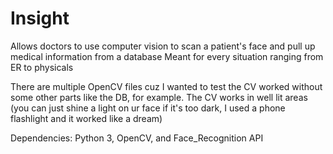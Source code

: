 # Insight
Allows doctors to use computer vision to scan a patient's face and pull up medical information from a database
Meant for every situation ranging from ER to physicals

There are multiple OpenCV files cuz I wanted to test the CV worked without some other parts like the DB, for example.
The CV works in well lit areas (you can just shine a light on ur face if it's too dark, I used a phone flashlight and it worked like a dream)

Dependencies: Python 3, OpenCV, and Face_Recognition API
